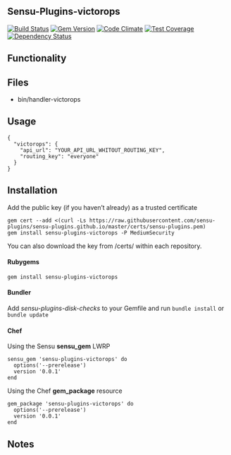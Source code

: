 ## Sensu-Plugins-victorops

[![Build Status](https://travis-ci.org/sensu-plugins/sensu-plugins-victorops.svg?branch=master)](https://travis-ci.org/sensu-plugins/sensu-plugins-victorops)
[![Gem Version](https://badge.fury.io/rb/sensu-plugins-victorops.svg)](http://badge.fury.io/rb/sensu-plugins-victorops)
[![Code Climate](https://codeclimate.com/github/sensu-plugins/sensu-plugins-victorops/badges/gpa.svg)](https://codeclimate.com/github/sensu-plugins/sensu-plugins-victorops)
[![Test Coverage](https://codeclimate.com/github/sensu-plugins/sensu-plugins-victorops/badges/coverage.svg)](https://codeclimate.com/github/sensu-plugins/sensu-plugins-victorops)
[![Dependency Status](https://gemnasium.com/sensu-plugins/sensu-plugins-victorops.svg)](https://gemnasium.com/sensu-plugins/sensu-plugins-victorops)

## Functionality

## Files
 * bin/handler-victorops

## Usage

```
{
  "victorops": {
    "api_url": "YOUR_API_URL_WHITOUT_ROUTING_KEY",
    "routing_key": "everyone"
  }
}
```
## Installation

Add the public key (if you haven’t already) as a trusted certificate

```
gem cert --add <(curl -Ls https://raw.githubusercontent.com/sensu-plugins/sensu-plugins.github.io/master/certs/sensu-plugins.pem)
gem install sensu-plugins-victorops -P MediumSecurity
```

You can also download the key from /certs/ within each repository.

#### Rubygems

`gem install sensu-plugins-victorops`

#### Bundler

Add *sensu-plugins-disk-checks* to your Gemfile and run `bundle install` or `bundle update`

#### Chef

Using the Sensu **sensu_gem** LWRP
```
sensu_gem 'sensu-plugins-victorops' do
  options('--prerelease')
  version '0.0.1'
end
```

Using the Chef **gem_package** resource
```
gem_package 'sensu-plugins-victorops' do
  options('--prerelease')
  version '0.0.1'
end
```

## Notes
